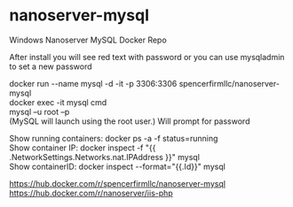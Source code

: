 # nanoserver-mysql
Windows Nanoserver MySQL Docker Repo

After install you will see red text with password or you can use mysqladmin to set a new password

docker run --name mysql -d -it -p 3306:3306 spencerfirmllc/nanoserver-mysql \
docker exec -it mysql cmd \
mysql –u root –p \
(MySQL will launch using the root user.) Will prompt for password

Show running containers: docker ps -a -f status=running \
Show container IP: docker inspect -f "{{ .NetworkSettings.Networks.nat.IPAddress }}" mysql \
Show containerID: docker inspect --format="{{.Id}}" mysql 


https://hub.docker.com/r/spencerfirmllc/nanoserver-mysql \
https://hub.docker.com/r/nanoserver/iis-php 
